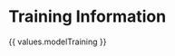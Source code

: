 # **Training Information**
<!--
Use this document if you wish to document how the model was trained.
-->

{{ values.modelTraining }}